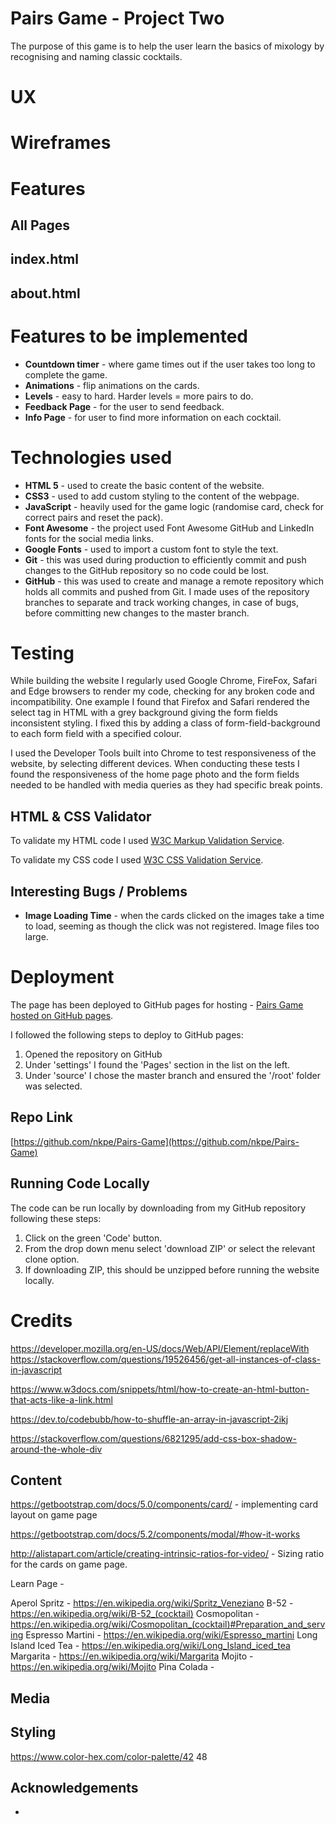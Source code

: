 # Pairs Game - Project Two
<!-- explains what the project does and the value that it provides to its users. -->

The purpose of this game is to help the user learn the basics of mixology by recognising and naming classic cocktails. 

# UX


# Wireframes
# Features
## All Pages
 

## index.html


## about.html


# Features to be implemented
* **Countdown timer** - where game times out if the user takes too long to complete the game.
* **Animations** - flip animations on the cards.
* **Levels** - easy to hard. Harder levels = more pairs to do.
* **Feedback Page** - for the user to send feedback.
* **Info Page** - for user to find more information on each cocktail.

# Technologies used
* **HTML 5** - used to create the basic content of the website.
* **CSS3** - used to add custom styling to the content of the webpage. 
* **JavaScript** - heavily used for the game logic (randomise card, check for correct pairs and reset the pack).
* **Font Awesome** - the project used Font Awesome GitHub and LinkedIn fonts for the social media links.
* **Google Fonts** - used to import a custom font to style the text. 
* **Git** - this was used during production to efficiently commit and push changes to the GitHub repository so no code could be lost. 
* **GitHub** - this was used to create and manage a remote repository which holds all commits and pushed from Git. I made uses of the repository branches to separate and track working changes, in case of bugs, before committing new changes to the master branch.

# Testing
While building the website I regularly used Google Chrome, FireFox, Safari and Edge browsers to render my code, checking for any broken code and incompatibility. One example I found that Firefox and Safari rendered the select tag in HTML with a grey background giving the form fields inconsistent styling. I fixed this by adding a class of form-field-background to each form field with a specified colour. 

I used the Developer Tools built into Chrome to test responsiveness of the website, by selecting different devices. When conducting these tests I found the responsiveness of the home page photo and the form fields needed to be handled with media queries as they had specific break points.  

## HTML & CSS Validator   
To validate my HTML code I used [W3C Markup Validation Service](https://validator.w3.org/#validate_by_upload).

To validate my CSS code I used [W3C CSS Validation Service](https://jigsaw.w3.org/css-validator/#validate_by_upload).
## Interesting Bugs / Problems
* **Image Loading Time** - when the cards clicked on the images take a time to load, seeming as though the click was not registered. Image files too large.

# Deployment

The page has been deployed to GitHub pages for hosting - [Pairs Game hosted on GitHub pages](https://nkpe.github.io/Pairs-Game/).

I followed the following steps to deploy to GitHub pages: 

1. Opened the repository on GitHub
2. Under 'settings' I found the 'Pages' section in the list on the left. 
3. Under 'source' I chose the master branch and ensured the '/root' folder was selected. 


## Repo Link
[https://github.com/nkpe/Pairs-Game](https://github.com/nkpe/Pairs-Game)
## Running Code Locally
The code can be run locally by downloading from my GitHub repository following these steps: 

1. Click on the green 'Code' button.
2. From the drop down menu select 'download ZIP' or select the relevant clone option.
3. If downloading ZIP, this should be unzipped before running the website locally. 


# Credits

https://developer.mozilla.org/en-US/docs/Web/API/Element/replaceWith
https://stackoverflow.com/questions/19526456/get-all-instances-of-class-in-javascript

https://www.w3docs.com/snippets/html/how-to-create-an-html-button-that-acts-like-a-link.html

<!-- random function -->

https://dev.to/codebubb/how-to-shuffle-an-array-in-javascript-2ikj
<!-- box shadow all around  -->
https://stackoverflow.com/questions/6821295/add-css-box-shadow-around-the-whole-div 
## Content

https://getbootstrap.com/docs/5.0/components/card/ - implementing card layout on game page

https://getbootstrap.com/docs/5.2/components/modal/#how-it-works


http://alistapart.com/article/creating-intrinsic-ratios-for-video/ - Sizing ratio for the cards on game page.


Learn Page - 

Aperol Spritz - https://en.wikipedia.org/wiki/Spritz_Veneziano
B-52 - https://en.wikipedia.org/wiki/B-52_(cocktail)
Cosmopolitan - https://en.wikipedia.org/wiki/Cosmopolitan_(cocktail)#Preparation_and_serving
Espresso Martini - https://en.wikipedia.org/wiki/Espresso_martini
Long Island Iced Tea - https://en.wikipedia.org/wiki/Long_Island_iced_tea
Margarita - https://en.wikipedia.org/wiki/Margarita
Mojito - https://en.wikipedia.org/wiki/Mojito
Pina Colada - 
## Media
## Styling
https://www.color-hex.com/color-palette/42 48

## Acknowledgements 
* 
